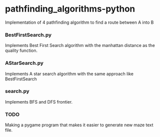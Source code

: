 # pathfinding_algorithms-python
Implementation of 4 pathfinding algorithm to find a route between A into B
### BestFirstSearch.py
Implements Best First Search algorithm with the manhattan distance as the quality function.
### AStarSearch.py
Implements A star search algorithm with the same approach like BestFirstSearch
### search.py
Implements BFS and DFS frontier. 

### TODO
Making a pygame program that makes it easier to generate new maze text file. 
